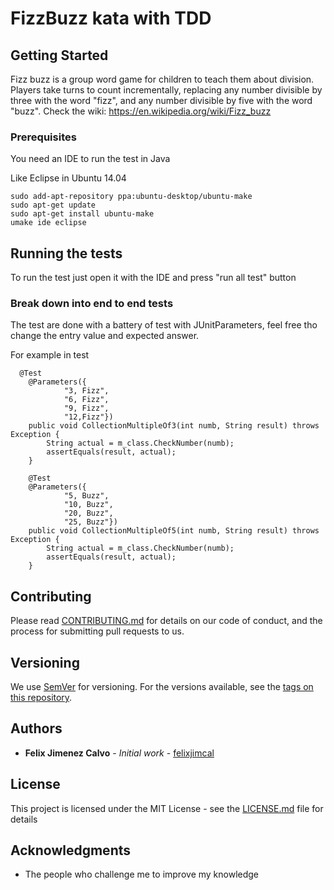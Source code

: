 # FizzBuzz kata with TDD
## Getting Started

Fizz buzz is a group word game for children to teach them about division.
Players take turns to count incrementally, replacing any number divisible by three with the word "fizz", and any number divisible by five with the word "buzz".
Check the wiki: https://en.wikipedia.org/wiki/Fizz_buzz

### Prerequisites

You need an IDE to run the test in Java

Like Eclipse in Ubuntu 14.04
```
sudo add-apt-repository ppa:ubuntu-desktop/ubuntu-make
sudo apt-get update
sudo apt-get install ubuntu-make
umake ide eclipse
```
## Running the tests

To run the test just open it with the IDE and press "run all test" button

### Break down into end to end tests
The test are done with a battery of test with JUnitParameters, feel free tho change the entry value and expected answer.

For example in test
```
  @Test
    @Parameters({
            "3, Fizz",
            "6, Fizz",
            "9, Fizz",
            "12,Fizz"})
    public void CollectionMultipleOf3(int numb, String result) throws Exception {
        String actual = m_class.CheckNumber(numb);
        assertEquals(result, actual);
    }

    @Test
    @Parameters({
            "5, Buzz",
            "10, Buzz",
            "20, Buzz",
            "25, Buzz"})
    public void CollectionMultipleOf5(int numb, String result) throws Exception {
        String actual = m_class.CheckNumber(numb);
        assertEquals(result, actual);
    }
```

## Contributing

Please read [CONTRIBUTING.md](https://gist.github.com/PurpleBooth/b24679402957c63ec426) for details on our code of conduct, and the process for submitting pull requests to us.

## Versioning

We use [SemVer](http://semver.org/) for versioning. For the versions available, see the [tags on this repository](https://github.com/your/project/tags). 

## Authors

* **Felix Jimenez Calvo** - *Initial work* - [felixjimcal](https://github.com/felixjimcal)

## License

This project is licensed under the MIT License - see the [LICENSE.md](LICENSE.md) file for details

## Acknowledgments

* The people who challenge me to improve my knowledge
